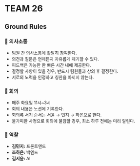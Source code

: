 # TEAM 26

## Ground Rules
### **🤝 의사소통**
- 팀원 간 의사소통에 활발히 참여한다.
- 의견과 질문은 언제든지 자유롭게 제기할 수 있다.
- 피드백은 가능한 한 빠른 시간 내에 제공한다.  
- 결정할 사항이 있을 경우, 반드시 팀원들과 상의 후 결정한다.
- 서로의 노력을 인정하고 칭찬을 아끼지 않는다.

### **📝 회의**
- 매주 화요일 11시~3시
- 회의 내용은 노션에 기록한다.
- 회의록 서기 순서는 서윤 → 민지 → 하은으로 한다.
- 불가피한 사정으로 회의에 불참할 경우, 최소 하루 전에는 미리 알린다. 

### **👥 역할**
- **김민지:** 프론트엔드  
- **조하은:** 백엔드  
- **김서윤:** AI  

